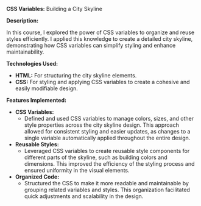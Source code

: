 <p><strong>CSS Variables:</strong> Building a City Skyline</p>
<p><strong>Description:</strong></p>
<p>In this course, I explored the power of CSS variables to organize and reuse styles efficiently. I applied this knowledge to create a detailed city skyline, demonstrating how CSS variables can simplify styling and enhance maintainability.</p>

<p><strong>Technologies Used:</strong></p>
<ul>
  <li><strong>HTML:</strong> For structuring the city skyline elements.</li>
  <li><strong>CSS:</strong> For styling and applying CSS variables to create a cohesive and easily modifiable design.</li>
</ul>

<p><strong>Features Implemented:</strong></p>
<ul>
  <li><strong>CSS Variables:</strong>
    <ul>
      <li>Defined and used CSS variables to manage colors, sizes, and other style properties across the city skyline design. This approach allowed for consistent styling and easier updates, as changes to a single variable automatically applied throughout the entire design.</li>
    </ul>
  </li>
  <li><strong>Reusable Styles:</strong>
    <ul>
      <li>Leveraged CSS variables to create reusable style components for different parts of the skyline, such as building colors and dimensions. This improved the efficiency of the styling process and ensured uniformity in the visual elements.</li>
    </ul>
  </li>
  <li><strong>Organized Code:</strong>
    <ul>
      <li>Structured the CSS to make it more readable and maintainable by grouping related variables and styles. This organization facilitated quick adjustments and scalability in the design.</li>
    </ul>
  </li>
</ul>
